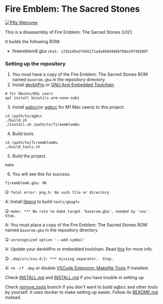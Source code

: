 # Fire Emblem: The Sacred Stones

[![PRs Welcome](https://img.shields.io/badge/PRs-welcome-brightgreen.svg?style=flat-square)](http://makeapullrequest.com)

This is a disassembly of Fire Emblem: The Sacred Stones (U)[!]

It builds the following ROM:
* fireemblem8.gba `sha1: c25b145e37456171ada4b0d440bf88a19f4d509f`

### Setting up the repository

1. You must have a copy of the Fire Emblem: The Sacred Stones ROM named `baserom.gba` in the repository directory.
2. Install [devkitPro](https://devkitpro.org/wiki/Getting_Started) or [GNU Arm Embedded Toolchain](https://developer.arm.com/tools-and-software/open-source-software/developer-tools/gnu-toolchain/gnu-rm).
```
# for Ubuntu/WSL users
apt install binutils-arm-none-eabi
```
3. Install [agbcc](https://github.com/pret/agbcc)(or [agbcc](https://github.com/holmesmr/agbcc) for M1 Mac users) to this project.
```
cd /path/to/agbcc
./build.sh
./install.sh /path/to/fireemblem8u
```
4. Build tools.
```
cd /path/to/fireemblem8u
./build_tools.sh
```
5. Build the project.
```
make
```
6. You will see this for success.
```
fireemblem8.gba: OK
```

Q: `fatal error: png.h: No such file or directory`

A: Install [libpng](http://www.libpng.org/pub/png/libpng.html) to build `tools/gbagfx`.

Q: `make: *** No rule to make target 'baserom.gba', needed by 'xxx'.  Stop.`

A: You must place a copy of the Fire Emblem: The Sacred Stones ROM named `baserom.gba` in the repository directory.

Q: `unrecognized option '--add-symbol'`

A: Update your devkitPro or embedded toolchain. Read [this](https://github.com/bminor/binutils-gdb/blob/3451a2d7a3501e9c3fc344cbc4950c495f30c16d/binutils/ChangeLog-2015#L120) for more info.

Q: `.dep/src/xxx.d:2: *** missing separator.  Stop.`

A: `rm -rf .dep` or disable [VSCode Extension: Makefile Tools](https://marketplace.visualstudio.com/items?itemName=ms-vscode.makefile-tools) if installed.

Check [INSTALL.md](https://github.com/pret/pokeruby/blob/master/INSTALL.md) and [INSTALL.md](https://github.com/pret/pokeemerald/blob/master/INSTALL.md) if you have trouble in setting up.

Check [remove_tools](https://github.com/laqieer/fireemblem8u/tree/remove_tools) branch if you don't want to build agbcc and other tools by yourself. It uses docker to make setting up easier. Follow its [README.md](https://github.com/laqieer/fireemblem8u/blob/remove_tools/README.md) instead.
